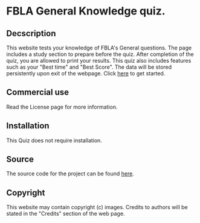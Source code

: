 
# FBLA General Knowledge quiz. 

## Decscription

This website tests your knowledge of FBLA's General questions. The page includes a study section to prepare before the quiz. After completion of the quiz, you are allowed to print your results. This quiz also includes features such as your "Best time" and "Best Score". The data will be stored persistently upon exit of the webpage. Click [here](html/Home.html) to get started.

## Commercial use

Read the License page for more information.

## Installation

This Quiz does not require installation.

## Source

The source code for the project can be found [here](https://github.com/Garvit1307/Quiz).

## Copyright

This website may contain copyright (c) images. Credits to authors will be stated in the "Credits" section of the web page. 